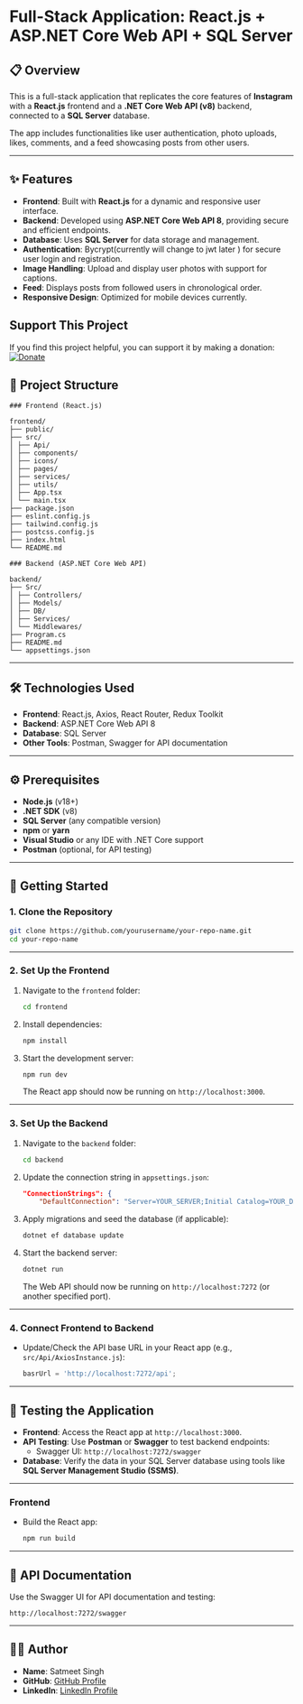 # Full-Stack Application: React.js + ASP.NET Core Web API + SQL Server

## 📋 Overview

This is a full-stack application that replicates the core features of **Instagram** with a **React.js** frontend and a **.NET Core Web API (v8)** backend, connected to a **SQL Server** database.

The app includes functionalities like user authentication, photo uploads, likes, comments, and a feed showcasing posts from other users.

---

## ✨ Features

- **Frontend**: Built with **React.js** for a dynamic and responsive user interface.
- **Backend**: Developed using **ASP.NET Core Web API 8**, providing secure and efficient endpoints.
- **Database**: Uses **SQL Server** for data storage and management.
- **Authentication**: Bycrypt(currently will change to jwt later ) for secure user login and registration.
- **Image Handling**: Upload and display user photos with support for captions.
- **Feed**: Displays posts from followed users in chronological order.
- **Responsive Design**: Optimized for mobile devices currently.

## Support This Project

If you find this project helpful, you can support it by making a donation:
[![Donate](https://www.paypalobjects.com/en_US/i/btn/btn_donate_SM.gif)](https://www.paypal.com/ncp/payment/HKG73CGX6E5LC)

## 📂 Project Structure

```
### Frontend (React.js)

frontend/
├── public/
├── src/
│ ├── Api/
│ ├── components/
│ ├── icons/
│ ├── pages/
│ ├── services/
│ ├── utils/
│ ├── App.tsx
│ └── main.tsx
├── package.json
├── eslint.config.js
├── tailwind.config.js
├── postcss.config.js
├── index.html
└── README.md
```

```
### Backend (ASP.NET Core Web API)

backend/
├── Src/
│ ├── Controllers/
│ ├── Models/
│ ├── DB/
│ ├── Services/
│ └── Middlewares/
├── Program.cs
├── README.md
└── appsettings.json

```

---

## 🛠️ Technologies Used

- **Frontend**: React.js, Axios, React Router, Redux Toolkit
- **Backend**: ASP.NET Core Web API 8
- **Database**: SQL Server
- **Other Tools**: Postman, Swagger for API documentation

---

## ⚙️ Prerequisites

- **Node.js** (v18+)
- **.NET SDK** (v8)
- **SQL Server** (any compatible version)
- **npm** or **yarn**
- **Visual Studio** or any IDE with .NET Core support
- **Postman** (optional, for API testing)

---

## 🚀 Getting Started

### 1. Clone the Repository

```bash
git clone https://github.com/yourusername/your-repo-name.git
cd your-repo-name
```

---

### 2. Set Up the Frontend

1. Navigate to the `frontend` folder:
   ```bash
   cd frontend
   ```
2. Install dependencies:
   ```bash
   npm install
   ```
3. Start the development server:
   ```bash
   npm run dev
   ```
   The React app should now be running on `http://localhost:3000`.

---

### 3. Set Up the Backend

1. Navigate to the `backend` folder:
   ```bash
   cd backend
   ```
2. Update the connection string in `appsettings.json`:

   ```json
   "ConnectionStrings": {
       "DefaultConnection": "Server=YOUR_SERVER;Initial Catalog=YOUR_DATABASE;TrustServerCertificate=True;Trusted_Connection=True"

   ```

3. Apply migrations and seed the database (if applicable):
   ```bash
   dotnet ef database update
   ```
4. Start the backend server:
   ```bash
   dotnet run
   ```
   The Web API should now be running on `http://localhost:7272` (or another specified port).

---

### 4. Connect Frontend to Backend

- Update/Check the API base URL in your React app (e.g., `src/Api/AxiosInstance.js`):
  ```javascript
  basrUrl = 'http://localhost:7272/api';
  ```

---

## 🧪 Testing the Application

- **Frontend**: Access the React app at `http://localhost:3000`.
- **API Testing**: Use **Postman** or **Swagger** to test backend endpoints:
  - Swagger UI: `http://localhost:7272/swagger`
- **Database**: Verify the data in your SQL Server database using tools like **SQL Server Management Studio (SSMS)**.

---

<!-- ## 🌐 Deployment

### Backend

- Deploy the **ASP.NET Core Web API** to [Azure App Service/AWS/Heroku/etc.].
- Ensure the SQL Server database is accessible from the deployed backend. -->

### Frontend

- Build the React app:
  ```bash
  npm run build
  ```
  <!-- - Deploy the `build` folder to [Vercel/Netlify/etc.]. -->

---

## 📖 API Documentation

Use the Swagger UI for API documentation and testing:

```
http://localhost:7272/swagger
```

---

## 👨‍💻 Author

- **Name**: Satmeet Singh
- **GitHub**: [GitHub Profile](https://github.com/SatmeetSingh)
- **LinkedIn**: [LinkedIn Profile](https://www.linkedin.com/in/satmeet-singh-a025a516a/)
